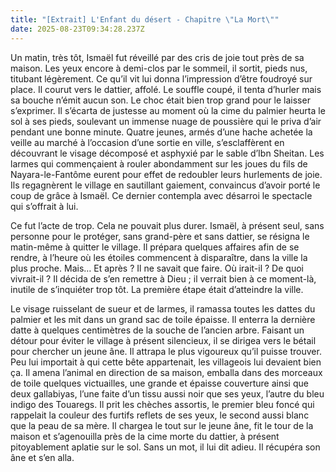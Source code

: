 ```yaml
---
title: "[Extrait] L'Enfant du désert - Chapitre \"La Mort\""
date: 2025-08-23T09:34:28.237Z
---
```

Un matin, très tôt, Ismaël fut réveillé par des cris de joie tout près de sa maison. Les yeux encore à demi-clos par le sommeil, il sortit, pieds nus, titubant légèrement. Ce qu’il vit lui donna l’impression d’être foudroyé sur place. Il courut vers le dattier, affolé. Le souffle coupé, il tenta d’hurler mais sa bouche n’émit aucun son. Le choc était bien trop grand pour le laisser s’exprimer. Il s’écarta de justesse au moment où la cime du palmier heurta le sol à ses pieds, soulevant un immense nuage de poussière qui le priva d’air pendant une bonne minute. Quatre jeunes, armés d’une hache achetée la veille au marché à l’occasion d’une sortie en ville, s’esclaffèrent en découvrant le visage décomposé et asphyxié par le sable d’Ibn Sheitan. Les larmes qui commençaient à rouler abondamment sur les joues du fils de Nayara-le-Fantôme eurent pour effet de redoubler leurs hurlements de joie. Ils regagnèrent le village en sautillant gaiement, convaincus d’avoir porté le coup de grâce à Ismaël. Ce dernier contempla avec désarroi le spectacle qui s’offrait à lui.

Ce fut l’acte de trop. Cela ne pouvait plus durer. Ismaël, à présent seul, sans personne pour le protéger, sans grand-père et sans dattier, se résigna le matin-même à quitter le village. Il prépara quelques affaires afin de se rendre, à l’heure où les étoiles commencent à disparaître, dans la ville la plus proche. Mais… Et après ? Il ne savait que faire. Où irait-il ? De quoi vivrait-il ? Il décida de s’en remettre à Dieu ; il verrait bien à ce moment-là, inutile de s’inquiéter trop tôt. La première étape était d’atteindre la ville.

Le visage ruisselant de sueur et de larmes, il ramassa toutes les dattes du palmier et les mit dans un grand sac de toile épaisse. Il enterra la dernière datte à quelques centimètres de la souche de l’ancien arbre. Faisant un détour pour éviter le village à présent silencieux, il se dirigea vers le bétail pour chercher un jeune âne. Il attrapa le plus vigoureux qu’il puisse trouver. Peu lui importait à qui cette bête appartenait, les villageois lui devaient bien ça. Il amena l’animal en direction de sa maison, emballa dans des morceaux de toile quelques victuailles, une grande et épaisse couverture ainsi que deux gallabiyas, l’une faite d’un tissu aussi noir que ses yeux, l’autre du bleu indigo des Touaregs. Il prit les chèches assortis, le premier bleu foncé qui rappelait la couleur des furtifs reflets de ses yeux, le second aussi blanc que la peau de sa mère. Il chargea le tout sur le jeune âne, fit le tour de la maison et s’agenouilla près de la cime morte du dattier, à présent pitoyablement aplatie sur le sol. Sans un mot, il lui dit adieu. Il récupéra son âne et s’en alla.